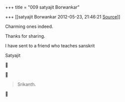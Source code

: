 +++
title = "009 satyajit Borwankar"

+++
[[satyajit Borwankar	2012-05-23, 21:46:21 [Source](https://groups.google.com/g/samskrita/c/zuLcO2SeSw4)]]



Charming ones indeed.



Thanks for sharing.



I have sent to a friend who teaches sanskrit



Satyajit  
  





> Srikanth.  
>   
>   



